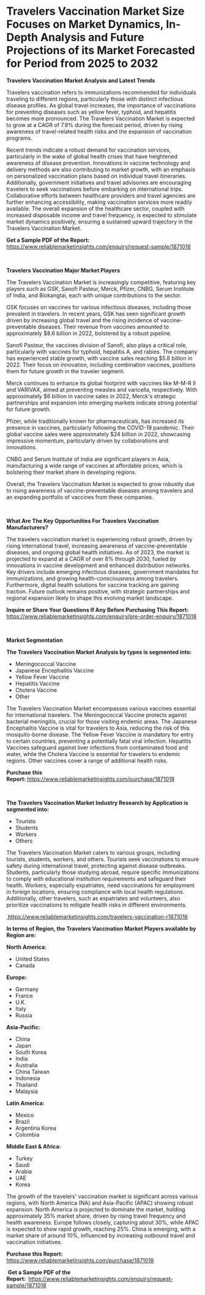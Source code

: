<p><h1>Travelers Vaccination Market Size Focuses on Market Dynamics, In-Depth Analysis and Future Projections of its Market Forecasted for Period from 2025 to 2032</h1></p><p><strong>Travelers Vaccination Market Analysis and Latest Trends</strong></p>
<p><p>Travelers vaccination refers to immunizations recommended for individuals traveling to different regions, particularly those with distinct infectious disease profiles. As global travel increases, the importance of vaccinations for preventing diseases such as yellow fever, typhoid, and hepatitis becomes more pronounced. The Travelers Vaccination Market is expected to grow at a CAGR of 7.9% during the forecast period, driven by rising awareness of travel-related health risks and the expansion of vaccination programs.</p><p>Recent trends indicate a robust demand for vaccination services, particularly in the wake of global health crises that have heightened awareness of disease prevention. Innovations in vaccine technology and delivery methods are also contributing to market growth, with an emphasis on personalized vaccination plans based on individual travel itineraries. Additionally, government initiatives and travel advisories are encouraging travelers to seek vaccinations before embarking on international trips. Collaborative efforts between healthcare providers and travel agencies are further enhancing accessibility, making vaccination services more readily available. The overall expansion of the healthcare sector, coupled with increased disposable income and travel frequency, is expected to stimulate market dynamics positively, ensuring a sustained upward trajectory in the Travelers Vaccination Market.</p></p>
<p><strong>Get a Sample PDF of the Report:&nbsp;</strong> <a href="https://www.reliablemarketinsights.com/enquiry/request-sample/1871018?utm_campaign=3259&utm_medium=2&utm_source=Github&utm_content=ia&utm_term=19042025&utm_id=travelers-vaccination">https://www.reliablemarketinsights.com/enquiry/request-sample/1871018</a></p>
<p>&nbsp;</p>
<p><strong>Travelers Vaccination Major Market Players</strong></p>
<p><p>The Travelers Vaccination Market is increasingly competitive, featuring key players such as GSK, Sanofi Pasteur, Merck, Pfizer, CNBG, Serum Institute of India, and Biokangtai, each with unique contributions to the sector.</p><p>GSK focuses on vaccines for various infectious diseases, including those prevalent in travelers. In recent years, GSK has seen significant growth driven by increasing global travel and the rising incidence of vaccine-preventable diseases. Their revenue from vaccines amounted to approximately $8.6 billion in 2022, bolstered by a robust pipeline.</p><p>Sanofi Pasteur, the vaccines division of Sanofi, also plays a critical role, particularly with vaccines for typhoid, hepatitis A, and rabies. The company has experienced stable growth, with vaccine sales reaching $5.8 billion in 2022. Their focus on innovation, including combination vaccines, positions them for future growth in the traveler segment.</p><p>Merck continues to enhance its global footprint with vaccines like M-M-R II and VARIVAX, aimed at preventing measles and varicella, respectively. With approximately $6 billion in vaccine sales in 2022, Merck's strategic partnerships and expansion into emerging markets indicate strong potential for future growth.</p><p>Pfizer, while traditionally known for pharmaceuticals, has increased its presence in vaccines, particularly following the COVID-19 pandemic. Their global vaccine sales were approximately $24 billion in 2022, showcasing impressive momentum, particularly driven by collaborations and innovations.</p><p>CNBG and Serum Institute of India are significant players in Asia, manufacturing a wide range of vaccines at affordable prices, which is bolstering their market share in developing regions.</p><p>Overall, the Travelers Vaccination Market is expected to grow robustly due to rising awareness of vaccine-preventable diseases among travelers and an expanding portfolio of vaccines from these companies.</p></p>
<p>&nbsp;</p>
<p><strong>What Are The Key Opportunities For Travelers Vaccination Manufacturers?</strong></p>
<p><p>The travelers vaccination market is experiencing robust growth, driven by rising international travel, increasing awareness of vaccine-preventable diseases, and ongoing global health initiatives. As of 2023, the market is projected to expand at a CAGR of over 8% through 2030, fueled by innovations in vaccine development and enhanced distribution networks. Key drivers include emerging infectious diseases, government mandates for immunizations, and growing health-consciousness among travelers. Furthermore, digital health solutions for vaccine tracking are gaining traction. Future outlook remains positive, with strategic partnerships and regional expansion likely to shape this evolving market landscape.</p></p>
<p><strong>Inquire or Share Your Questions If Any Before Purchasing This Report:</strong> <a href="https://www.reliablemarketinsights.com/enquiry/pre-order-enquiry/1871018?utm_campaign=3259&utm_medium=2&utm_source=Github&utm_content=ia&utm_term=19042025&utm_id=travelers-vaccination">https://www.reliablemarketinsights.com/enquiry/pre-order-enquiry/1871018</a></p>
<p>&nbsp;</p>
<p><strong>Market Segmentation</strong></p>
<p><strong>The Travelers Vaccination Market Analysis by types is segmented into:</strong></p>
<p><ul><li>Meningococcal Vaccine</li><li>Japanese Encephalitis Vaccine</li><li>Yellow Fever Vaccine</li><li>Hepatitis Vaccine</li><li>Cholera Vaccine</li><li>Other</li></ul></p>
<p><p>The Travelers Vaccination Market encompasses various vaccines essential for international travelers. The Meningococcal Vaccine protects against bacterial meningitis, crucial for those visiting endemic areas. The Japanese Encephalitis Vaccine is vital for travelers to Asia, reducing the risk of this mosquito-borne disease. The Yellow Fever Vaccine is mandatory for entry to certain countries, preventing a potentially fatal viral infection. Hepatitis Vaccines safeguard against liver infections from contaminated food and water, while the Cholera Vaccine is essential for travelers to endemic regions. Other vaccines cover a range of additional health risks.</p></p>
<p><strong>Purchase this Report:&nbsp;</strong><a href="https://www.reliablemarketinsights.com/purchase/1871018?utm_campaign=3259&utm_medium=2&utm_source=Github&utm_content=ia&utm_term=19042025&utm_id=travelers-vaccination">https://www.reliablemarketinsights.com/purchase/1871018</a></p>
<p>&nbsp;</p>
<p><strong>The Travelers Vaccination Market Industry Research by Application is segmented into:</strong></p>
<p><ul><li>Tourists</li><li>Students</li><li>Workers</li><li>Others</li></ul></p>
<p><p>The Travelers Vaccination Market caters to various groups, including tourists, students, workers, and others. Tourists seek vaccinations to ensure safety during international travel, protecting against disease outbreaks. Students, particularly those studying abroad, require specific immunizations to comply with educational institution requirements and safeguard their health. Workers, especially expatriates, need vaccinations for employment in foreign locations, ensuring compliance with local health regulations. Additionally, other travelers, such as expatriates and volunteers, also prioritize vaccinations to mitigate health risks in different environments.</p></p>
<p><a href="https://www.reliablemarketinsights.com/travelers-vaccination-r1871018?utm_campaign=3259&utm_medium=2&utm_source=Github&utm_content=ia&utm_term=19042025&utm_id=travelers-vaccination">&nbsp;https://www.reliablemarketinsights.com/travelers-vaccination-r1871018</a></p>
<p><strong>In terms of Region, the Travelers Vaccination Market Players available by Region are:</strong></p>
<p>
    <p> <strong> North America: </strong>
        <ul>
            <li>United States</li>
            <li>Canada</li>
        </ul>
        </p> 
    <p> <strong> Europe: </strong>
        <ul>
            <li>Germany</li>
            <li>France</li>
            <li>U.K.</li>
            <li>Italy</li>
            <li>Russia</li>
        </ul>
        </p> 
    <p> <strong> Asia-Pacific: </strong>
        <ul>
            <li>China</li>
            <li>Japan</li>
            <li>South Korea</li>
            <li>India</li>
            <li>Australia</li>
            <li>China Taiwan</li>
            <li>Indonesia</li>
            <li>Thailand</li>
            <li>Malaysia</li>
        </ul>
        </p> 
    <p> <strong> Latin America: </strong>
        <ul>
            <li>Mexico</li>
            <li>Brazil</li>
            <li>Argentina Korea</li>
            <li>Colombia</li>
        </ul>
        </p> 
    <p> <strong> Middle East & Africa: </strong>
        <ul>
            <li>Turkey</li>
            <li>Saudi</li>
            <li>Arabia</li>
            <li>UAE</li>
            <li>Korea</li>
        </ul>
    </p>
    </p>
<p><p>The growth of the travelers' vaccination market is significant across various regions, with North America (NA) and Asia-Pacific (APAC) showing robust expansion. North America is projected to dominate the market, holding approximately 35% market share, driven by rising travel frequency and health awareness. Europe follows closely, capturing about 30%, while APAC is expected to show rapid growth, reaching 25%. China is emerging, with a market share of around 10%, influenced by increasing outbound travel and vaccination initiatives.</p></p>
<p><strong>Purchase this Report: </strong><a href="https://www.reliablemarketinsights.com/purchase/1871018?utm_campaign=3259&utm_medium=2&utm_source=Github&utm_content=ia&utm_term=19042025&utm_id=travelers-vaccination">https://www.reliablemarketinsights.com/purchase/1871018</a></p>
<p>&nbsp;<strong>Get a Sample PDF of the Report:&nbsp;&nbsp;</strong><a href="https://www.reliablemarketinsights.com/enquiry/request-sample/1871018?utm_campaign=3259&utm_medium=2&utm_source=Github&utm_content=ia&utm_term=19042025&utm_id=travelers-vaccination">https://www.reliablemarketinsights.com/enquiry/request-sample/1871018</a></p>
<p><strong></strong></p>
<p><p></p><p></p><p></p></p>